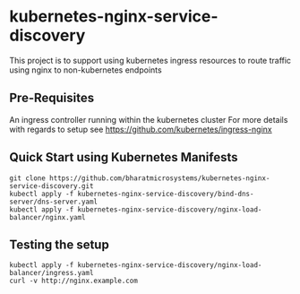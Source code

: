# kubernetes-nginx-service-discovery
This project is to support using kubernetes ingress resources to route traffic using nginx to non-kubernetes endpoints

## Pre-Requisites
An ingress controller running within the kubernetes cluster
For more details with regards to setup see https://github.com/kubernetes/ingress-nginx

## Quick Start using Kubernetes Manifests
```
git clone https://github.com/bharatmicrosystems/kubernetes-nginx-service-discovery.git
kubectl apply -f kubernetes-nginx-service-discovery/bind-dns-server/dns-server.yaml
kubectl apply -f kubernetes-nginx-service-discovery/nginx-load-balancer/nginx.yaml
```
## Testing the setup
```
kubectl apply -f kubernetes-nginx-service-discovery/nginx-load-balancer/ingress.yaml
curl -v http://nginx.example.com
```
